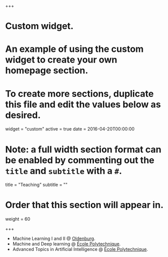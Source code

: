 +++
# Custom widget.
# An example of using the custom widget to create your own homepage section.
# To create more sections, duplicate this file and edit the values below as desired.
widget = "custom"
active = true
date = 2016-04-20T00:00:00

# Note: a full width section format can be enabled by commenting out the `title` and `subtitle` with a `#`.
title = "Teaching"
subtitle = ""

# Order that this section will appear in.
weight = 60

+++
<!-- 
This is an example of using the *custom* widget to create your own homepage section.

To remove this section, either delete `content/home/teaching.md` or edit the frontmatter of the file to deactivate the widget by setting `active = false`.
 -->
* Machine Learning I and II @ [Oldenburg](https://uol.de/en/machine-learning/teaching).
* Machine and Deep learning @ [École Polytechnique](https://moodle.polytechnique.fr/enrol/index.php?id=7297).
* Advanced Topics in Artificial Intelligence @ [École Polytechnique](https://moodle.polytechnique.fr/course/view.php?id=7316).
